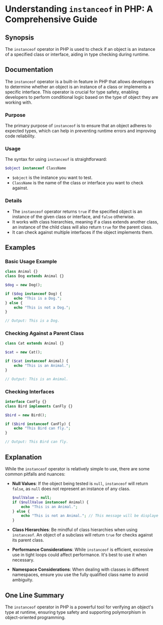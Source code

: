 <!--
Meta Description: # Understanding `instanceof` in PHP: A Comprehensive Guide ## Synopsis The `instanceof` operator in PHP is used to check if an object is an instance o...
Meta Keywords: class, instanceof, object, php, animal
-->

# Understanding `instanceof` in PHP: A Comprehensive Guide

## Synopsis
The `instanceof` operator in PHP is used to check if an object is an instance of a specified class or interface, aiding in type checking during runtime.

## Documentation
The `instanceof` operator is a built-in feature in PHP that allows developers to determine whether an object is an instance of a class or implements a specific interface. This operator is crucial for type safety, enabling developers to perform conditional logic based on the type of object they are working with.

### Purpose
The primary purpose of `instanceof` is to ensure that an object adheres to expected types, which can help in preventing runtime errors and improving code reliability.

### Usage
The syntax for using `instanceof` is straightforward:

```php
$object instanceof ClassName
```

- `$object` is the instance you want to test.
- `ClassName` is the name of the class or interface you want to check against.

### Details
- The `instanceof` operator returns `true` if the specified object is an instance of the given class or interface, and `false` otherwise.
- It works with class hierarchies, meaning if a class extends another class, an instance of the child class will also return `true` for the parent class.
- It can check against multiple interfaces if the object implements them.

## Examples
### Basic Usage Example

```php
class Animal {}
class Dog extends Animal {}

$dog = new Dog();

if ($dog instanceof Dog) {
    echo "This is a Dog.";
} else {
    echo "This is not a Dog.";
}

// Output: This is a Dog.
```

### Checking Against a Parent Class

```php
class Cat extends Animal {}

$cat = new Cat();

if ($cat instanceof Animal) {
    echo "This is an Animal.";
}

// Output: This is an Animal.
```

### Checking Interfaces

```php
interface CanFly {}
class Bird implements CanFly {}

$bird = new Bird();

if ($bird instanceof CanFly) {
    echo "This Bird can fly.";
}

// Output: This Bird can fly.
```

## Explanation
While the `instanceof` operator is relatively simple to use, there are some common pitfalls and nuances:

- **Null Values**: If the object being tested is `null`, `instanceof` will return `false`, as `null` does not represent an instance of any class.
  
  ```php
  $nullValue = null;
  if ($nullValue instanceof Animal) {
      echo "This is an Animal.";
  } else {
      echo "This is not an Animal."; // This message will be displayed.
  }
  ```

- **Class Hierarchies**: Be mindful of class hierarchies when using `instanceof`. An object of a subclass will return `true` for checks against its parent class.

- **Performance Considerations**: While `instanceof` is efficient, excessive use in tight loops could affect performance. It's best to use it when necessary.

- **Namespace Considerations**: When dealing with classes in different namespaces, ensure you use the fully qualified class name to avoid ambiguity.

## One Line Summary
The `instanceof` operator in PHP is a powerful tool for verifying an object's type at runtime, ensuring type safety and supporting polymorphism in object-oriented programming.